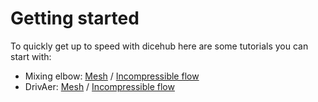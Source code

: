 # Getting started

To quickly get up to speed with dicehub here are some tutorials you can start with:

- Mixing elbow: [Mesh](https://dicehub.com/community/178) / [Incompressible flow](https://dicehub.com/community/197)
- DrivAer: [Mesh](https://dicehub.com/community/1233) / [Incompressible flow](https://dicehub.com/community/1214)
